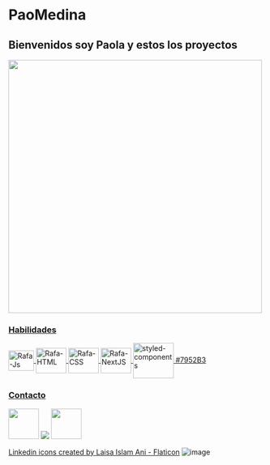 # PaoMedina
## Bienvenidos soy Paola y estos los proyectos
<div align="start">
  <a href="https://github.com/paodesign/PaoMedina">
  <img height="500px" src="https://github-readme-stats.vercel.app/api/top-langs/?username=paodesign&layout=compact&langs_count=7&theme=dracula"/>
</div>

### Habilidades
<div>
  <img align="center" alt="Rafa-Js" height="40" width="50" src="https://cdn.jsdelivr.net/gh/devicons/devicon/icons/javascript/javascript-original.svg">
  <img align="center" alt="Rafa-HTML" height="50" width="60" src="https://cdn.jsdelivr.net/gh/devicons/devicon/icons/html5/html5-original-wordmark.svg">
  <img align="center" alt="Rafa-CSS" height="50" width="60" src="https://cdn.jsdelivr.net/gh/devicons/devicon/icons/css3/css3-original-wordmark.svg">
  <img align="center" alt="Rafa-NextJS" height="50" width="60" src="https://cdn.jsdelivr.net/gh/devicons/devicon/icons/nextjs/nextjs-original-wordmark.svg">
  <img align="center" alt="styled-components" height="70" width="80" src="https://www.styled-components.com/atom.png">
 #7952B3
</div>
  
### Contacto
<a href="https://www.linkedin.com/in/paola-medina-58bb76186/" target="_blank"><img height="60" width="60" src="https://user-images.githubusercontent.com/52223033/153646850-5bb4668b-e4d3-42fe-bb8a-ef9587910bad.png" target="_blank"></a>
<a href="paaaomedina@gmail.com" target="_blank"><img src="https://img.shields.io/badge/Gmail-D14836?style=for-the-badge&logo=gmail&logoColor=white"/></a>
<a href="https://instagram.com/pao___medina/" target="_blank"><img  height="60" width="60" src="https://user-images.githubusercontent.com/52223033/153646011-31691c71-5dd4-4314-a921-e7c6ca440b0f.png" target="_blank"></a>

<a href="https://www.flaticon.com/free-icons/linkedin" title="linkedin icons">Linkedin icons created by Laisa Islam Ani - Flaticon</a>
![image](https://user-images.githubusercontent.com/52223033/153646850-5bb4668b-e4d3-42fe-bb8a-ef9587910bad.png)
